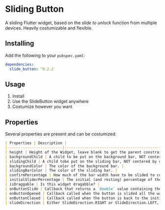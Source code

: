 # Sliding Button
A sliding Flutter widget, based on the *slide to unlock* function from multiple devices.
Heavily costumizable and flexible.

## Installing 
Add the following to your `pubspec.yaml`:
```yaml
dependencies:
  slide_button: ^0.2.2
```
## Usage
1. Install
2. Use the SlideButton widget anywhere
3. Costumize however you want

## Properties

Several properties are present and can be costumized:

```markdown
| Properties | Description |
|-------------------------|----------------------------------------------------------------------------------------------------|
| height | Height of the Widget, leave blank to get the parent constraints. |
| backgroundChild | A child to be put on the background bar, NOT centered by default. |
| slidingChild | A child tobe put on the sliding bar, NOT centered by default. |
| backgroundColor | The color of the background bar. |
| slidingBarColor | The color of the sliding bar. |
| confirmPercentage | How much of the bar width have to be slided to confirm the action. |
| initialSliderPercentage | The initial (and resting) percentage of the sliding bar. |
| isDraggable | Is this widget dragabble? |
| onButtonSlide | Callback that returns a `Double` value containing the drag percentage. |
| onButtonOpened | Callback called when the button is slided all the way. |
| onButtonClosed | Callback called when the button is back to the initialSliderPercentage. |
| slideDirection | Either SlideDirection.RIGHT or SlideDirection.LEFT, sets the sliding direction of the sliding bar. |
```